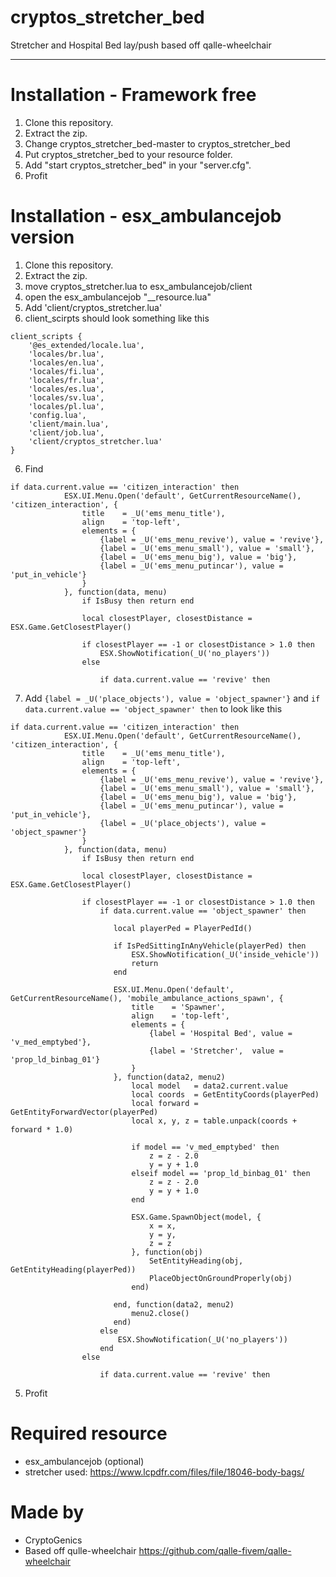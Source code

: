 # cryptos_stretcher_bed
Stretcher and Hospital Bed lay/push based off qalle-wheelchair
___

# Installation - Framework free
1. Clone this repository.
2. Extract the zip.
3. Change cryptos_stretcher_bed-master to cryptos_stretcher_bed
3. Put cryptos_stretcher_bed to your resource folder.
4. Add "start cryptos_stretcher_bed" in your "server.cfg".
5. Profit

# Installation - esx_ambulancejob version
1. Clone this repository.
2. Extract the zip.
3. move cryptos_stretcher.lua to esx_ambulancejob/client
3. open the esx_ambulancejob "__resource.lua"
4. Add 'client/cryptos_stretcher.lua'
5. client_scirpts should look something like this
```
client_scripts {
	'@es_extended/locale.lua',
	'locales/br.lua',
	'locales/en.lua',
	'locales/fi.lua',
	'locales/fr.lua',
	'locales/es.lua',
	'locales/sv.lua',
	'locales/pl.lua',
	'config.lua',
	'client/main.lua',
	'client/job.lua',
	'client/cryptos_stretcher.lua'
}
```
6. Find 
```
if data.current.value == 'citizen_interaction' then
			ESX.UI.Menu.Open('default', GetCurrentResourceName(), 'citizen_interaction', {
				title    = _U('ems_menu_title'),
				align    = 'top-left',
				elements = {
					{label = _U('ems_menu_revive'), value = 'revive'},
					{label = _U('ems_menu_small'), value = 'small'},
					{label = _U('ems_menu_big'), value = 'big'},
					{label = _U('ems_menu_putincar'), value = 'put_in_vehicle'}
				}
			}, function(data, menu)
				if IsBusy then return end

				local closestPlayer, closestDistance = ESX.Game.GetClosestPlayer()

				if closestPlayer == -1 or closestDistance > 1.0 then
					ESX.ShowNotification(_U('no_players'))
				else

					if data.current.value == 'revive' then
```
7. Add 
```{label = _U('place_objects'), value = 'object_spawner'}```
and ```if data.current.value == 'object_spawner' then``` to look like this
```
if data.current.value == 'citizen_interaction' then
			ESX.UI.Menu.Open('default', GetCurrentResourceName(), 'citizen_interaction', {
				title    = _U('ems_menu_title'),
				align    = 'top-left',
				elements = {
					{label = _U('ems_menu_revive'), value = 'revive'},
					{label = _U('ems_menu_small'), value = 'small'},
					{label = _U('ems_menu_big'), value = 'big'},
					{label = _U('ems_menu_putincar'), value = 'put_in_vehicle'},
					{label = _U('place_objects'), value = 'object_spawner'}
				}
			}, function(data, menu)
				if IsBusy then return end

				local closestPlayer, closestDistance = ESX.Game.GetClosestPlayer()

				if closestPlayer == -1 or closestDistance > 1.0 then
					if data.current.value == 'object_spawner' then
   
					   local playerPed = PlayerPedId()
				   
					   if IsPedSittingInAnyVehicle(playerPed) then
						   ESX.ShowNotification(_U('inside_vehicle'))
						   return
					   end
				   
					   ESX.UI.Menu.Open('default', GetCurrentResourceName(), 'mobile_ambulance_actions_spawn', {
						   title    = 'Spawner',
						   align    = 'top-left',
						   elements = {
							   {label = 'Hospital Bed', value = 'v_med_emptybed'},
							   {label = 'Stretcher',  value = 'prop_ld_binbag_01'}
						   }
					   }, function(data2, menu2)
						   local model   = data2.current.value
						   local coords  = GetEntityCoords(playerPed)
						   local forward = GetEntityForwardVector(playerPed)
						   local x, y, z = table.unpack(coords + forward * 1.0)
				   
						   if model == 'v_med_emptybed' then
							   z = z - 2.0
							   y = y + 1.0
						   elseif model == 'prop_ld_binbag_01' then
							   z = z - 2.0
							   y = y + 1.0
						   end
				   
						   ESX.Game.SpawnObject(model, {
							   x = x,
							   y = y,
							   z = z
						   }, function(obj)
							   SetEntityHeading(obj, GetEntityHeading(playerPed))
							   PlaceObjectOnGroundProperly(obj)
						   end)
				   
					   end, function(data2, menu2)
						   menu2.close()
					   end)
					else
						ESX.ShowNotification(_U('no_players'))
					end
				else

					if data.current.value == 'revive' then
```
5. Profit

# Required resource
- esx_ambulancejob (optional)
- stretcher used: https://www.lcpdfr.com/files/file/18046-body-bags/

# Made by
- CryptoGenics
- Based off qulle-wheelchair https://github.com/qalle-fivem/qalle-wheelchair
